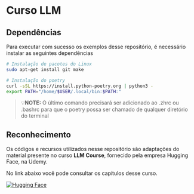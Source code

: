 # Curso LLM

## Dependências

Para executar com sucesso os exemplos desse repositório, é necessário instalar as seguintes dependências

```bash
# Instalação de pacotes do Linux
sudo apt-get install git make

# Instalação do poetry
curl -sSL https://install.python-poetry.org | python3 -
export PATH="/home/$USER/.local/bin:$PATH:"
```

>💡**NOTE:** O último comando precisará ser adicionado ao .zhrc ou .bashrc para que o poetry possa ser chamado de qualquer diretório do terminal

## Reconhecimento

Os códigos e recursos utilizados nesse repositório são adaptações do material presente no curso **LLM Course**, fornecido pela empresa Hugging Face, na Udemy.

No link abaixo você pode consultar os capítulos desse curso.

[![Hugging Face](https://img.shields.io/badge/Hugging%20Face-FFD21E.svg?style=for-the-badge&logo=Hugging-Face&logoColor=black)](https://huggingface.co/learn/llm-course)